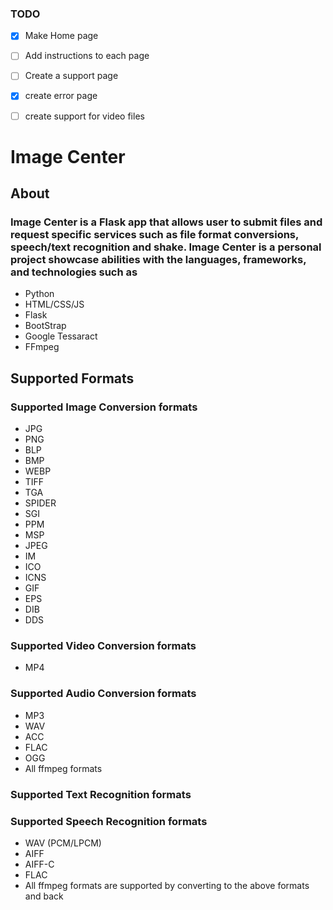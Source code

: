 ### TODO
- [X] Make Home page
- [ ] Add instructions to each page
- [ ] Create a support page
- [X] create error page
- [ ] create support for video files



# Image Center

## About
### Image Center is a Flask app that allows user to submit files and request specific services such as file format conversions, speech/text recognition and shake. Image Center is a personal project showcase abilities with the languages, frameworks, and technologies such as

- Python
- HTML/CSS/JS
- Flask
- BootStrap
- Google Tessaract
- FFmpeg

## Supported Formats

### Supported Image Conversion formats
- JPG
- PNG
- BLP
- BMP
- WEBP
- TIFF
- TGA
- SPIDER
- SGI
- PPM
- MSP
- JPEG
- IM
- ICO
- ICNS
- GIF
- EPS
- DIB
- DDS
### Supported Video Conversion formats
- MP4
### Supported Audio Conversion formats
- MP3
- WAV
- ACC
- FLAC
- OGG
- All ffmpeg formats

### Supported Text Recognition formats
### Supported Speech Recognition formats
- WAV (PCM/LPCM)
- AIFF
- AIFF-C
- FLAC
- All ffmpeg formats are supported by converting to the above formats and back 